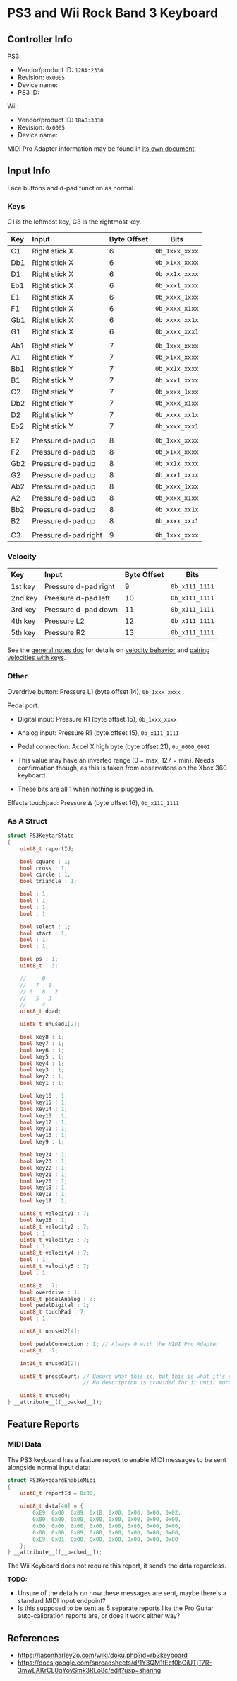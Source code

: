 # PS3 and Wii Rock Band 3 Keyboard

## Controller Info

PS3:

- Vendor/product ID: `12BA:2330`
- Revision: `0x0005`
- Device name:
- PS3 ID:

Wii:

- Vendor/product ID: `1BAD:3330`
- Revision: `0x0005`
- Device name:

MIDI Pro Adapter information may be found in [its own document](../../Other/Rock%20Band%20Adapters/MIDI%20Pro%20Adapters.md).

## Input Info

Face buttons and d-pad function as normal.

### Keys

C1 is the leftmost key, C3 is the rightmost key.

| Key | Input                | Byte Offset | Bits           |
| :-- | :----                | :---------- | :--:           |
| C1  | Right stick X        | 6           | `0b_1xxx_xxxx` |
| Db1 | Right stick X        | 6           | `0b_x1xx_xxxx` |
| D1  | Right stick X        | 6           | `0b_xx1x_xxxx` |
| Eb1 | Right stick X        | 6           | `0b_xxx1_xxxx` |
| E1  | Right stick X        | 6           | `0b_xxxx_1xxx` |
| F1  | Right stick X        | 6           | `0b_xxxx_x1xx` |
| Gb1 | Right stick X        | 6           | `0b_xxxx_xx1x` |
| G1  | Right stick X        | 6           | `0b_xxxx_xxx1` |
|     |                      |             |                |
| Ab1 | Right stick Y        | 7           | `0b_1xxx_xxxx` |
| A1  | Right stick Y        | 7           | `0b_x1xx_xxxx` |
| Bb1 | Right stick Y        | 7           | `0b_xx1x_xxxx` |
| B1  | Right stick Y        | 7           | `0b_xxx1_xxxx` |
| C2  | Right stick Y        | 7           | `0b_xxxx_1xxx` |
| Db2 | Right stick Y        | 7           | `0b_xxxx_x1xx` |
| D2  | Right stick Y        | 7           | `0b_xxxx_xx1x` |
| Eb2 | Right stick Y        | 7           | `0b_xxxx_xxx1` |
|     |                      |             |                |
| E2  | Pressure d-pad up    | 8           | `0b_1xxx_xxxx` |
| F2  | Pressure d-pad up    | 8           | `0b_x1xx_xxxx` |
| Gb2 | Pressure d-pad up    | 8           | `0b_xx1x_xxxx` |
| G2  | Pressure d-pad up    | 8           | `0b_xxx1_xxxx` |
| Ab2 | Pressure d-pad up    | 8           | `0b_xxxx_1xxx` |
| A2  | Pressure d-pad up    | 8           | `0b_xxxx_x1xx` |
| Bb2 | Pressure d-pad up    | 8           | `0b_xxxx_xx1x` |
| B2  | Pressure d-pad up    | 8           | `0b_xxxx_xxx1` |
|     |                      |             |                |
| C3  | Pressure d-pad right | 9           | `0b_1xxx_xxxx` |

### Velocity

| Key     | Input                | Byte Offset | Bits           |
| :--     | :----                | :---------- | :--:           |
| 1st key | Pressure d-pad right | 9           | `0b_x111_1111` |
| 2nd key | Pressure d-pad left  | 10          | `0b_x111_1111` |
| 3rd key | Pressure d-pad down  | 11          | `0b_x111_1111` |
| 4th key | Pressure L2          | 12          | `0b_x111_1111` |
| 5th key | Pressure R2          | 13          | `0b_x111_1111` |

See the [general notes doc](General%20Notes.md) for details on [velocity behavior](General%20Notes.md#key-velocities) and [pairing velocities with keys](General%20Notes.md#pairing-keys-and-velocities).

### Other

Overdrive button: Pressure L1 (byte offset 14), `0b_1xxx_xxxx`

Pedal port:

- Digital input: Pressure R1 (byte offset 15), `0b_1xxx_xxxx`
- Analog input: Pressure R1 (byte offset 15), `0b_x111_1111`
- Pedal connection: Accel X high byte (byte offset 21), `0b_0000_0001`

- This value may have an inverted range (0 = max, 127 = min). Needs confirmation though, as this is taken from observatons on the Xbox 360 keyboard.
- These bits are all 1 when nothing is plugged in.

Effects touchpad: Pressure Δ (byte offset 16), `0b_x111_1111`

### As A Struct

```cpp
struct PS3KeytarState
{
    uint8_t reportId;

    bool square : 1;
    bool cross : 1;
    bool circle : 1;
    bool triangle : 1;

    bool : 1;
    bool : 1;
    bool : 1;
    bool : 1;

    bool select : 1;
    bool start : 1;
    bool : 1;
    bool : 1;

    bool ps : 1;
    uint8_t : 3;

    //     0
    //   7   1
    // 6   8   2
    //   5   3
    //     4
    uint8_t dpad;

    uint8_t unused1[2];

    bool key8 : 1;
    bool key7 : 1;
    bool key6 : 1;
    bool key5 : 1;
    bool key4 : 1;
    bool key3 : 1;
    bool key2 : 1;
    bool key1 : 1;

    bool key16 : 1;
    bool key15 : 1;
    bool key14 : 1;
    bool key13 : 1;
    bool key12 : 1;
    bool key11 : 1;
    bool key10 : 1;
    bool key9 : 1;

    bool key24 : 1;
    bool key23 : 1;
    bool key22 : 1;
    bool key21 : 1;
    bool key20 : 1;
    bool key19 : 1;
    bool key18 : 1;
    bool key17 : 1;

    uint8_t velocity1 : 7;
    bool key25 : 1;
    uint8_t velocity2 : 7;
    bool : 1;
    uint8_t velocity3 : 7;
    bool : 1;
    uint8_t velocity4 : 7;
    bool : 1;
    uint8_t velocity5 : 7;
    bool : 1;

    uint8_t : 7;
    bool overdrive : 1;
    uint8_t pedalAnalog : 7;
    bool pedalDigital : 1;
    uint8_t touchPad : 7;
    bool : 1;

    uint8_t unused2[4];

    bool pedalConnection : 1; // Always 0 with the MIDI Pro Adapter
    uint8_t : 7;

    int16_t unused3[2];

    uint8_t pressCount; // Unsure what this is, but this is what it's defined as in the spreadsheet linked below.
                        // No description is provided for it until more investigation can be done.

    uint8_t unused4;
} __attribute__((__packed__));
```

## Feature Reports

### MIDI Data

The PS3 keyboard has a feature report to enable MIDI messages to be sent alongside normal input data:

```cpp
struct PS3KeyboardEnableMidi
{
    uint8_t reportId = 0x00;

    uint8_t data[40] = {
        0xE9, 0x00, 0x89, 0x1B, 0x00, 0x00, 0x00, 0x02,
        0x00, 0x00, 0x00, 0x00, 0x00, 0x00, 0x00, 0x00,
        0x00, 0x00, 0x00, 0x00, 0x00, 0x80, 0x00, 0x00,
        0x00, 0x00, 0x89, 0x00, 0x00, 0x00, 0x00, 0x00,
        0xE9, 0x01, 0x00, 0x00, 0x00, 0x00, 0x00, 0x00
    };
} __attribute__((__packed__));
```

The Wii Keyboard does not require this report, it sends the data regardless.

**TODO:**

- Unsure of the details on how these messages are sent, maybe there's a standard MIDI input endpoint?
- Is this supposed to be sent as 5 separate reports like the Pro Guitar auto-calibration reports are, or does it work either way?

## References

- https://jasonharley2o.com/wiki/doku.php?id=rb3keyboard
- https://docs.google.com/spreadsheets/d/1Y3QM1tEcf0bGiUTjT7R-3mwEAKrCL0qYoySmk3RLo8c/edit?usp=sharing
